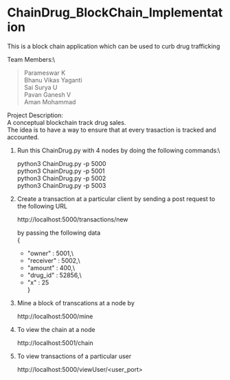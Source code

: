 # ChainDrug_BlockChain_Implementation
This is a block chain application which can be used to curb drug trafficking

Team Members:\
>	Parameswar K\
>	Bhanu Vikas Yaganti\
>	Sai Surya U\
>	Pavan Ganesh V\
>	Aman Mohammad

Project Description:\
	A conceptual blockchain track drug sales.\
	The idea is to have a way to ensure that at every trasaction is tracked and accounted.



1. Run this ChainDrug.py with 4 nodes by doing the following commands:\
	
	python3 ChainDrug.py -p 5000\
	python3 ChainDrug.py -p 5001\
	python3 ChainDrug.py -p 5002\
	python3 ChainDrug.py -p 5003


2. Create a transaction at a particular client by sending a post request to the following URL
	
	http://localhost:5000/transactions/new

	by passing the following data\
	{
	+	"owner" : 5001,\
	+	"receiver" : 5002,\
	+	"amount" : 400,\
	+	"drug_id" : 52856,\
	+	"x" : 25\
	}


3. Mine a block of transcations at a node by
	
	http://localhost:5000/mine


4. To view the chain at a node
	
	http://localhost:5001/chain


5. To view transactions of a particular user
	
	http://localhost:5000/viewUser/<user_port>

